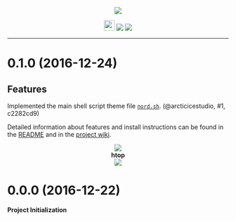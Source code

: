 <p align="center"><img src="https://cdn.rawgit.com/arcticicestudio/nord-gnome-terminal/develop/assets/nord-gnome-terminal-banner.svg"/></p>

<p align="center"><img src="https://assets-cdn.github.com/favicon.ico" width=24 height=24/> <a href="https://github.com/arcticicestudio/nord-gnome-terminal/releases/latest"><img src="https://img.shields.io/github/release/arcticicestudio/nord-gnome-terminal.svg?style=flat-square"/></a> <a href="https://github.com/arcticicestudio/nord/releases/tag/v0.2.0"><img src="https://img.shields.io/badge/Nord-v0.2.0-88C0D0.svg?style=flat-square"/></a></p>

---

# 0.1.0 (2016-12-24)
## Features
Implemented the main shell script theme file [`nord.sh`](https://github.com/arcticicestudio/nord-gnome-terminal/blob/develop/src/sh/nord.sh). (@arcticicestudio, #1, c2282cd9)

Detailed information about features and install instructions can be found in the [README](https://github.com/arcticicestudio/nord-gnome-terminal/blob/develop/README.md#installation) and in the [project wiki](https://github.com/arcticicestudio/nord-gnome-terminal/wiki).

<p align="center"><img src="https://raw.githubusercontent.com/arcticicestudio/nord-gnome-terminal/develop/assets/scrot-colortest.png"/><br><strong>htop</strong><br><img src="https://raw.githubusercontent.com/arcticicestudio/nord-gnome-terminal/develop/assets/scrot-htop.png"/></p>

# 0.0.0 (2016-12-22)
**Project Initialization**
